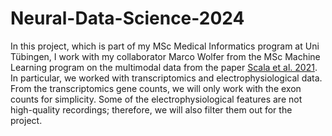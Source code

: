 # Neural-Data-Science-2024
In this project, which is part of my MSc Medical Informatics program at Uni Tübingen, I work with my collaborator Marco Wolfer from the MSc Machine Learning program on the multimodal data from the paper [Scala et al. 2021](https://www.nature.com/articles/s41586-020-2907-3#Sec7). In particular, we worked with transcriptomics and electrophysiological data. From the transcriptomics gene counts, we will only work with the exon counts for simplicity. Some of the electrophysiological features are not high-quality recordings; therefore, we will also filter them out for the project.
